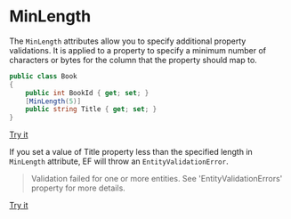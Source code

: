 # MinLength

The `MinLength` attributes allow you to specify additional property validations. It is applied to a property to specify a minimum number of characters or bytes for the column that the property should map to.

```csharp
public class Book
{
    public int BookId { get; set; }
    [MinLength(5)]
    public string Title { get; set; }
}
```
[Try it](https://dotnetfiddle.net/9nLeUA)

If you set a value of Title property less than the specified length in `MinLength` attribute, EF will throw an `EntityValidationError`.

> Validation failed for one or more entities. See 'EntityValidationErrors' property for more details.

[Try it](https://dotnetfiddle.net/gCdNJD)